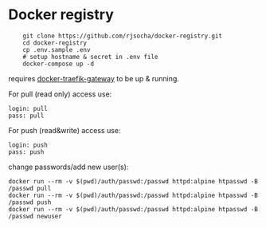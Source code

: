 # Docker registry

```
	git clone https://github.com/rjsocha/docker-registry.git
	cd docker-registry
	cp .env.sample .env
	# setup hostname & secret in .env file
	docker-compose up -d
```

requires [docker-traefik-gateway](https://github.com/rjsocha/docker-traefik-gateway) to be up & running.

For pull (read only) access use:
```
login: pull
pass: pull
```

For push (read&write) access use:
```
login: push
pass: push
```

change passwords/add new user(s):

```
docker run --rm -v $(pwd)/auth/passwd:/passwd httpd:alpine htpasswd -B /passwd pull
docker run --rm -v $(pwd)/auth/passwd:/passwd httpd:alpine htpasswd -B /passwd push
docker run --rm -v $(pwd)/auth/passwd:/passwd httpd:alpine htpasswd -B /passwd newuser
```
